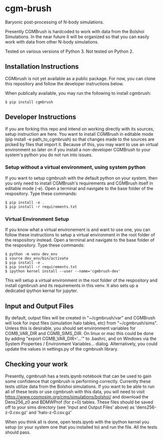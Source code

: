 # cgm-brush

Baryonic post-processing of N-body simulations. 

Presently CGMBrush is hardcoded to work with data from the Bolshoi Simulations. In the near future it will be organized so that you can easily work with data from other N-body simulations.

Tested on various versions of Python 3. Not tested on Python 2.

## Installation Instructions

CGMbrush is not yet available as a public package. For now, you can clone this repository and follow the developer instructions below.

When publically available, you may run the following to install cgmbrush:
```
$ pip install cgmbrush
```
## Developer Instructions
If you are forking this repo and intend on working directly with its sources, setup instruction are here. You want to install CGMBrush in editable mode (pip install -e path_to_cgmbrush) so that changes made to the sources are picked by files that import it. Because of this, you may want to use an virtual environment so later on if you install a non-developer CGMBrush to your system's python you do not run into issues.

### Setup without a virtual environment, using system python

If you want to setup cgmbrush with the default python on your system, then you only need to install CGMBrush's requirements and CGMBrush itself in editable mode (-e). Open a terminal and navigate to the base folder of the respository. Type these commands:
```
$ pip install -e .
$ pip install -r requirements.txt
```

### Virtual Environment Setup
If you know what a virtual environement is and want to use one, you can follow these instructions to setup a virtual environment in the root folder of the respository instead. Open a terminal and navigate to the base folder of the respository. Type these commands:
```
$ python -m venv dev_env
$ source dev_env/bin/activate
$ pip install -e .
$ pip install -r requirements.txt
$ ipython kernel install --user --name='cgmbrush-dev'
```
This will setup a virtual environment in the root folder of the respository and install cgmbrush and its requirements in this venv. It also sets up a dedicated ipython kernal for jupyter.



## Input and Output Files

By default, output files will be created in "\~/cgmbrush/var" and CGMBrush will look for input files (simulation halo tables, etc) from "\~/cgmbrush/sims". Unless this is desirable, you should set environment variables for CGMB_VAR_DIR and CGMB_SIMS_DIR. On linux or mac this could be done by adding "export CGMB_VAR_DIR='...'" to .bashrc, and on Windows via the System Properties / Environment Variables... dialog. Alternatively, you could update the values in settings.py of the cgmbrush library.


## Checking your work

Presently, cgmbrush has a tests.ipynb notebook that can be used to gain some confidence that cgmbrush is performing correctly. Currently these tests utilize data from the Bolshoi simulations. If you want to be able to run all of these tests or use cgmbrush with this data, you will need to visit https://www.cosmosim.org/cms/simulations/bolshoi/ and download the Dens256_z0 and BDMWProf (for z=0) tables. These files should be saved off to your sims directory (see 'Input and Output Files' above) as 'dens256-z-0.csv.gz' and 'halo-z-0.csv.gz'

When you think all is done, open tests.ipynb with the ipython kernel you setup (or your system one that you installed to) and run the file. All the tests should pass.
